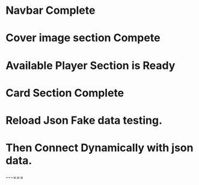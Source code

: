 # Navbar Complete
# Cover image section Compete
# Available Player Section is Ready
# Card Section Complete
# Reload Json Fake data testing.
# Then Connect Dynamically with json data.
---===




